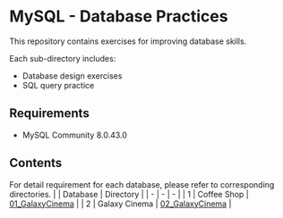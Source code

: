 # MySQL - Database Practices

This repository contains exercises for improving database skills.

Each sub-directory includes:
- Database design exercises
- SQL query practice

## Requirements
- MySQL Community 8.0.43.0

## Contents
For detail requirement for each database, please refer to corresponding directories.
|  | Database | Directory |
| - | - | - |
| 1 | Coffee Shop | [01_GalaxyCinema](./01_CoffeeShop/) |
| 2 | Galaxy Cinema | [02_GalaxyCinema](./02_GalaxyCinema/) |